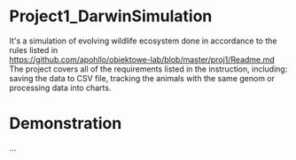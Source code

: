 # Project1_DarwinSimulation
It's a simulation of evolving wildlife ecosystem done in accordance to the rules listed in  
https://github.com/apohllo/obiektowe-lab/blob/master/proj1/Readme.md  
The project covers all of the requirements listed in the instruction, including: saving the data to CSV file, tracking the animals with the same genom or processing data into charts.

# Demonstration
...
 
